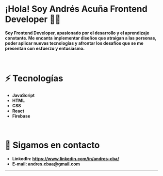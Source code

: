 # ¡Hola! Soy Andrés Acuña Frontend Developer 👋🏻


**Soy Frontend Developer, apasionado por el desarrollo y el aprendizaje constante. Me encanta implementar diseños que atraigan a las personas, poder aplicar
nuevas tecnologías y afrontar los desafíos que se me presentan con esfuerzo y entusiasmo.**

&nbsp;&nbsp;&nbsp;&nbsp;&nbsp;&nbsp;&nbsp;&nbsp;&nbsp;&nbsp;

 # ⚡ Tecnologías

* **JavaScript**
* **HTML**
* **CSS**
* **React**
* **Firebase**

&nbsp;&nbsp;&nbsp;&nbsp;&nbsp;&nbsp;&nbsp;&nbsp;&nbsp;&nbsp;

 # 📱 Sigamos en contacto

- **LinkedIn: https://www.linkedin.com/in/andres-cba/**
- **E-mail: andres.cbaa@gmail.com**

---

